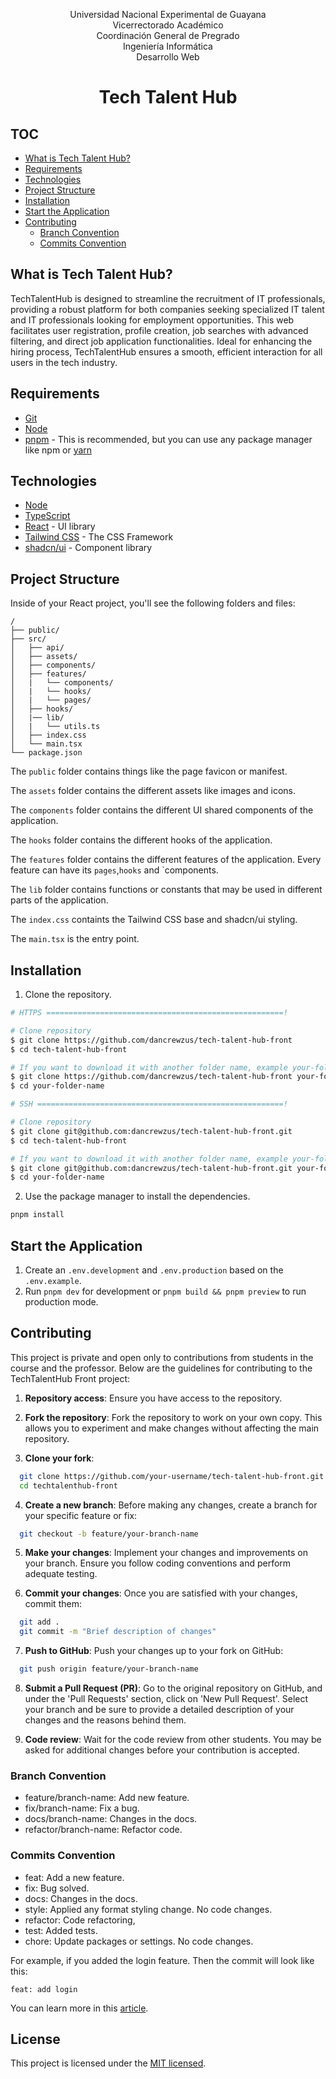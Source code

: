 <p align="center">
  Universidad Nacional Experimental de Guayana<br>
  Vicerrectorado Académico<br>
  Coordinación General de Pregrado<br>
  Ingeniería Informática<br>
  Desarrollo Web
</p>

<h1 align="center">Tech Talent Hub</h1>

## TOC

- [What is Tech Talent Hub?](#what-is)
- [Requirements](#requirements)
- [Technologies](#technologies)
- [Project Structure](#project-structure)
- [Installation](#installation)
- [Start the Application](#start-the-application)
- [Contributing](#contributing)
  - [Branch Convention](#branch-convention)
  - [Commits Convention](#commits-convention)

<a href="what-is"></a>

## What is Tech Talent Hub?

TechTalentHub is designed to streamline the recruitment of IT professionals, providing a robust platform for both companies seeking specialized IT talent and IT professionals looking for employment opportunities. This web facilitates user registration, profile creation, job searches with advanced filtering, and direct job application functionalities. Ideal for enhancing the hiring process, TechTalentHub ensures a smooth, efficient interaction for all users in the tech industry.

<a href="requirements"></a>

## Requirements

- [Git](https://git-scm.com/downloads)
- [Node](https://nodejs.org/en/download)
- [pnpm](https://pnpm.io/es/installation) - This is recommended, but you can use any package manager like npm or [yarn](https://yarnpkg.com/)

<a href="technologies"></a>

## Technologies

- [Node](https://nodejs.org/en/download)
- [TypeScript](https://www.typescriptlang.org/)
- [React](https://es.react.dev/) - UI library
- [Tailwind CSS](https://tailwindcss.com/) - The CSS Framework
- [shadcn/ui](https://ui.shadcn.com/) - Component library

<a href="project-structure"></a>

## Project Structure

Inside of your React project, you'll see the following folders and files:

```text
/
├── public/
├── src/
│   ├── api/
│   ├── assets/
│   ├── components/
│   ├── features/
│   |   └── components/
│   |   └── hooks/
│   |   └── pages/
│   ├── hooks/
│   |── lib/
│   |   └── utils.ts
│   ├── index.css
│   └── main.tsx
└── package.json
```

The `public` folder contains things like the page favicon or manifest.

The `assets` folder contains the different assets like images and icons.

The `components` folder contains the different UI shared components of the application.

The `hooks` folder contains the different hooks of the application.

The `features` folder contains the different features of the application. Every feature can have its `pages`,`hooks` and `components.

The `lib` folder contains functions or constants that may be used in different parts of the application.

The `index.css` containts the Tailwind CSS base and shadcn/ui styling.

The `main.tsx` is the entry point.

<a href="installation"></a>

## Installation

1. Clone the repository.

```bash
# HTTPS =====================================================!

# Clone repository
$ git clone https://github.com/dancrewzus/tech-talent-hub-front
$ cd tech-talent-hub-front

# If you want to download it with another folder name, example your-folder-name
$ git clone https://github.com/dancrewzus/tech-talent-hub-front your-folder-name
$ cd your-folder-name

# SSH =======================================================!

# Clone repository
$ git clone git@github.com:dancrewzus/tech-talent-hub-front.git
$ cd tech-talent-hub-front

# If you want to download it with another folder name, example your-folder-name
$ git clone git@github.com:dancrewzus/tech-talent-hub-front.git your-folder-name
$ cd your-folder-name
```

2. Use the package manager to install the dependencies.

```bash
pnpm install
```

<a href="start"></a>

## Start the Application

1. Create an `.env.development` and `.env.production` based on the `.env.example`.
2. Run `pnpm dev` for development or `pnpm build && pnpm preview` to run production mode.

<a href="contributing"></a>

## Contributing

This project is private and open only to contributions from students in the course and the professor. Below are the guidelines for contributing to the TechTalentHub Front project:

1. **Repository access**: Ensure you have access to the repository.

2. **Fork the repository**: Fork the repository to work on your own copy. This allows you to experiment and make changes without affecting the main repository.

3. **Clone your fork**:

```bash
  git clone https://github.com/your-username/tech-talent-hub-front.git
  cd techtalenthub-front
```

4. **Create a new branch**: Before making any changes, create a branch for your specific feature or fix:

```bash
  git checkout -b feature/your-branch-name
```

5. **Make your changes**: Implement your changes and improvements on your branch. Ensure you follow coding conventions and perform adequate testing.

6. **Commit your changes**: Once you are satisfied with your changes, commit them:

```bash
  git add .
  git commit -m "Brief description of changes"
```

7. **Push to GitHub**: Push your changes up to your fork on GitHub:

```bash
  git push origin feature/your-branch-name
```

8. **Submit a Pull Request (PR)**: Go to the original repository on GitHub, and under the 'Pull Requests' section, click on 'New Pull Request'. Select your branch and be sure to provide a detailed description of your changes and the reasons behind them.

9. **Code review**: Wait for the code review from other students. You may be asked for additional changes before your contribution is accepted.

<a href="branch-convention"></a>

### Branch Convention

- feature/branch-name: Add new feature.
- fix/branch-name: Fix a bug.
- docs/branch-name: Changes in the docs.
- refactor/branch-name: Refactor code.

<a href="commits-convention"></a>

### Commits Convention

- feat: Add a new feature.
- fix: Bug solved.
- docs: Changes in the docs.
- style: Applied any format styling change. No code changes.
- refactor: Code refactoring,
- test: Added tests.
- chore: Update packages or settings. No code changes.

For example, if you added the login feature. Then the commit will look like this:

```git
feat: add login
```

You can learn more in this [article](https://codigofacilito.com/articulos/buenas-practicas-en-commits-de-git).

<a href="commits-convention"></a>

## License

This project is licensed under the [MIT licensed](LICENSE).
